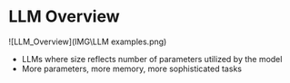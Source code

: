 # LLM Overview

![LLM_Overview](IMG\LLM examples.png)

- LLMs where size reflects number of parameters utilized by the model
- More parameters, more memory, more sophisticated tasks

